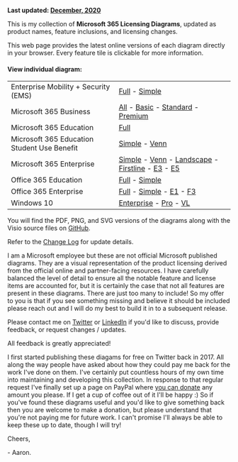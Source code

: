**Last updated: [December, 2020](https://github.com/AaronDinnage/Licensing/releases/tag/v2020.12)**

This is my collection of **Microsoft 365 Licensing Diagrams**, updated as product names, feature inclusions, and licensing changes.

This web page provides the latest online versions of each diagram directly in your browser. Every feature tile is clickable for more information.

#### View individual diagram:
<table>
<tr><td>Enterprise Mobility + Security (EMS)</td><td><a href="https://aarondinnage.github.io/Licensing/ViewSVG.htm?file=EMS Enterprise">Full</a> - <a href="https://aarondinnage.github.io/Licensing/ViewSVG.htm?file=EMS Enterprise - Simple">Simple</a></td></tr>
<tr><td>Microsoft 365 Business</td><td><a href="https://aarondinnage.github.io/Licensing/ViewSVG.htm?file=Microsoft 365 Business">All</a> - <a href="https://aarondinnage.github.io/Licensing/ViewSVG.htm?file=Microsoft 365 Business Basic">Basic</a> - <a href="https://aarondinnage.github.io/Licensing/ViewSVG.htm?file=Microsoft 365 Business Standard">Standard</a> - <a href="https://aarondinnage.github.io/Licensing/ViewSVG.htm?file=Microsoft 365 Business Premium">Premium</a></td></tr>
<tr><td>Microsoft 365 Education</td><td><a href="https://aarondinnage.github.io/Licensing/ViewSVG.htm?file=Microsoft 365 Education">Full</a></td></tr>
<tr><td>Microsoft 365 Education Student Use Benefit</td><td><a href="https://aarondinnage.github.io/Licensing/ViewSVG.htm?file=Microsoft 365 Education Student Use Benefits - Simple">Simple</a> - <a href="https://aarondinnage.github.io/Licensing/ViewSVG.htm?file=Microsoft 365 Education Student Use Benefits">Venn</a></td></tr>
<tr><td>Microsoft 365 Enterprise</td><td><a href="https://aarondinnage.github.io/Licensing/ViewSVG.htm?file=Microsoft 365 Enterprise">Simple</a> - <a href="https://aarondinnage.github.io/Licensing/ViewSVG.htm?file=Microsoft 365 Enterprise - Venn">Venn</a> - <a href="https://aarondinnage.github.io/Licensing/ViewSVG.htm?file=Microsoft 365 Enterprise - Landscape">Landscape</a> - <a href="https://aarondinnage.github.io/Licensing/ViewSVG.htm?file=Microsoft 365 Enterprise - Firstline">Firstline</a> - <a href="https://aarondinnage.github.io/Licensing/ViewSVG.htm?file=Microsoft 365 Enterprise - E3">E3</a> - <a href="https://aarondinnage.github.io/Licensing/ViewSVG.htm?file=Microsoft 365 Enterprise - E5">E5</a></td></tr>
<tr><td>Office 365 Education</td><td><a href="https://aarondinnage.github.io/Licensing/ViewSVG.htm?file=Office 365 Education">Full</a> - <a href="https://aarondinnage.github.io/Licensing/ViewSVG.htm?file=Office 365 Education - Simple">Simple</a></td></tr>
<tr><td>Office 365 Enterprise</td><td><a href="https://aarondinnage.github.io/Licensing/ViewSVG.htm?file=Office 365 Enterprise">Full</a> - <a href="https://aarondinnage.github.io/Licensing/ViewSVG.htm?file=Office 365 Enterprise - Simple">Simple</a> - <a href="https://aarondinnage.github.io/Licensing/ViewSVG.htm?file=Office 365 Enterprise - E1">E1</a> - <a href="https://aarondinnage.github.io/Licensing/ViewSVG.htm?file=Office 365 Enterprise - F3">F3</a></td></tr>
<tr><td>Windows 10</td><td><a href="https://aarondinnage.github.io/Licensing/ViewSVG.htm?file=Windows 10 - Enterprise">Enterprise</a> - <a href="https://aarondinnage.github.io/Licensing/ViewSVG.htm?file=Windows 10 - Pro">Pro</a> - <a href="https://aarondinnage.github.io/Licensing/ViewSVG.htm?file=Windows 10 - VL">VL</a></td></tr>
</table>

You will find the PDF, PNG, and SVG versions of the diagrams along with the Visio source files on [GitHub](https://github.com/AaronDinnage/Licensing/).

Refer to the [Change Log](https://github.com/AaronDinnage/Licensing/blob/master/ChangeLog.md) for update details.

I am a Microsoft employee but these are not official Microsoft published diagrams. They are a visual representation of the product licensing derived from the official online and partner-facing resources. I have carefully balanced the level of detail to ensure all the notable feature and license items are accounted for, but it is certainly the case that not all features are present in these diagrams. There are just too many to include! So my offer to you is that if you see something missing and believe it should be included please reach out and I will do my best to build it in to a subsequent release.

Please contact me on [Twitter](https://twitter.com/AaronDinnage) or [LinkedIn](https://www.linkedin.com/in/aarondinnage/) if you'd like to discuss, provide feedback, or request changes / updates.

All feedback is greatly appreciated!

I first started publishing these diagams for free on Twitter back in 2017. All along the way people have asked about how they could pay me back for the work I've done on them. I've certainly put countless hours of my own time into maintaining and developing this collection. In response to that regular request I've finally set up a page on PayPal where [you can donate](https://paypal.me/pools/c/8ww03FCFcP) any amount you please. If I get a cup of coffee out of it I'll be happy :) So if you've found these diagrams useful and you'd like to give something back then you are welcome to make a donation, but please understand that you're not paying me for future work. I can't promise I'll always be able to keep these up to date, though I will try!

Cheers,

 \- Aaron.
